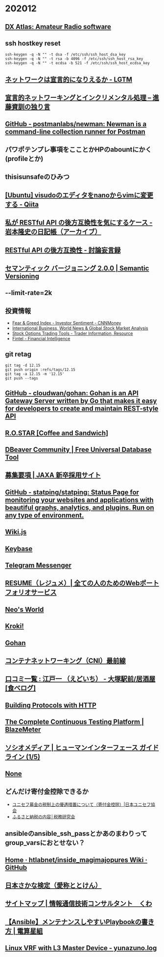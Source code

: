 # 202012

## [DX Atlas: Amateur Radio software](http://www.dxatlas.com/omnirig/)

## ssh hostkey reset
```
ssh-keygen -q -N "" -t dsa -f /etc/ssh/ssh_host_dsa_key
ssh-keygen -q -N "" -t rsa -b 4096 -f /etc/ssh/ssh_host_rsa_key
ssh-keygen -q -N "" -t ecdsa -b 521 -f /etc/ssh/ssh_host_ecdsa_key
```

## [ネットワークは宣言的になりえるか - LGTM](https://codeout.hatenablog.com/entry/2020/07/06/130233)

## [宣言的ネットワーキングとインクリメンタル処理 – 進藤資訓の独り言](https://blog.shin.do/2020/04/declarative-networking-and-incremental-processing/)

## [GitHub - postmanlabs/newman: Newman is a command-line collection runner for Postman](https://github.com/postmanlabs/newman)

## パワポテンプレ事項をこことかHPのabountにかく(profileとか)

## thisisunsafeのひみつ

## [[Ubuntu] visudoのエディタをnanoからvimに変更する - Qiita](https://qiita.com/koara-local/items/35b999631b6ab41fdc9f)

## [私が RESTful API の後方互換性を気にするケース - 岩本隆史の日記帳（アーカイブ）](https://iwamototakashi.hatenadiary.jp/entry/20090504/p1)

## [RESTful API の後方互換性 - 討論妄言録](https://nsiena.hatenadiary.org/entry/20090503/1241381498)

## [セマンティック バージョニング 2.0.0 | Semantic Versioning](https://semver.org/lang/ja/)

## --limit-rate=2k

## 投資情報
- [Fear & Greed Index - Investor Sentiment - CNNMoney](https://money.cnn.com/data/fear-and-greed/)
- [International Business, World News & Global Stock Market Analysis](https://www.cnbc.com/world/?region=world)
- [Stock Options Trading Tools - Trader Information, Resource](https://marketchameleon.com/)
- [Fintel - Financial Intelligence](https://fintel.io/)

## git retag
```
git tag -d 12.15
git push origin :refs/tags/12.15
git tag -a 12.15 -m '12.15'
git push --tags
```

## [GitHub - cloudwan/gohan: Gohan is an API Gateway Server written by Go that makes it easy for developers to create and maintain REST-style API](https://github.com/cloudwan/gohan)

## [R.O.STAR [Coffee and Sandwich]](http://www.rostar.jp/)

## [DBeaver Community | Free Universal Database Tool](https://dbeaver.io/)

## [募集要項 | JAXA 新卒採用サイト](https://stage.tksc.jaxa.jp/recruit/info/recruit.html)

## [GitHub - statping/statping: Status Page for monitoring your websites and applications with beautiful graphs, analytics, and plugins. Run on any type of environment.](https://github.com/statping/statping)

## [Wiki.js](https://wiki.js.org/)

## [Keybase](https://keybase.io/)

## [Telegram Messenger](https://telegram.org/)

## [RESUME（レジュメ）| 全ての人のためのWebポートフォリオサービス](https://www.resume.id/)

## [Neo's World](https://neos21.net/)

## [Kroki!](https://kroki.io/)

## [Gohan](https://www.slideshare.net/natiueno/gohan-61170476)

## [コンテナネットワーキング（CNI）最前線](https://www2.slideshare.net/motonorishindo/cni-124981353)

## [口コミ一覧  : 江戸一 （えどいち） - 大塚駅前/居酒屋 [食べログ]](https://tabelog.com/tokyo/A1323/A132302/13003833/dtlrvwlst/?smp=1)

## [Building Protocols with HTTP](https://httpwg.org/http-extensions/draft-ietf-httpbis-bcp56bis.html#name-get)

## [The Complete Continuous Testing Platform | BlazeMeter](https://www.blazemeter.com/)

## [ソシオメディア  |  ヒューマンインターフェース ガイドライン (1/5)](https://www.sociomedia.co.jp/category/shig)

## [None](https://i1.wp.com/www.hicareer.jp/wp-content/uploads/2020/05/94367cef5d9867bd0ccc348e1935e5d4.png?fit=786%2C568&ssl=1)

## どんだけ寄付金控除できるか
  - [ユニセフ募金の税制上の優遇措置について（寄付金控除）|日本ユニセフ協会](https://www.unicef.or.jp/cooperate/coop_tax.html?gclid=CjwKCAiA_9r_BRBZEiwAHZ_v1x7iSj_H03kSsRsmrdO14JMVHTL1dZmraHs0PI1xUTBcXkH1kf6qQxoC81UQAvD_BwE)
  - [ふるさと納税の内容│税務研究会](https://www.zeiken.co.jp/kakutei/furusatotax_naiyou.html)

## ansibleのansible_ssh_passとかあのまわりってgroup_varsにおとせない？

## [Home · htlabnet/inside_magimajopures Wiki · GitHub](https://github.com/htlabnet/inside_magimajopures/wiki)

## [日本さかな検定（愛称ととけん）](http://www.totoken.com/)

## [サイトマップ | 情報通信技術コンサルタント　くわ](http://ict-kuwa.net/sitemap.html)

## [【Ansible】メンテナンスしやすいPlaybookの書き方 | 電算星組](https://densan-hoshigumi.com/server/playbook-maintainability)

## [Linux VRF with L3 Master Device - yunazuno.log](http://yunazuno.hatenablog.com/entry/2017/06/17/225917)
